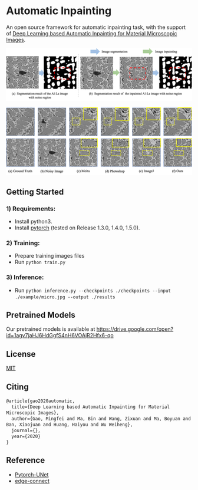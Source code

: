 # Automatic Inpainting

An open source framework for automatic inpainting task, with the support of [Deep Learning based Automatic Inpainting for Material Microscopic Images]().

![introduction](_images/introduction.png)

![comparision](_images/comparision.png)

## Getting Started

### 1) Requirements:

- Install python3.
- Install [pytorch](https://www.pytorch.org) (tested on Release 1.3.0, 1.4.0, 1.5.0).

### 2) Training:

- Prepare training images files
- Run `python train.py`

### 3) Inference:

- Run `python inference.py --checkpoints ./checkpoints --input ./example/micro.jpg --output ./results`

## Pretrained Models

Our pretrained models is available at https://drive.google.com/open?id=1agv7jaHJ6HdGgfS4nH6VOAjR2Hfx6-qo

## License

[MIT](https://github.com/ustb-ai3d/LICENSE)

## Citing
```
@article{gao2020automatic,
  title={Deep Learning based Automatic Inpainting for Material Microscopic Images},
  author={Gao, Mingfei and Ma, Bin and Wang, Zixuan and Ma, Boyuan and Ban, Xiaojuan and Huang, Haiyou and Wu Weiheng},
  journal={},
  year={2020}
}
```

## Reference

- [Pytorch-UNet](https://github.com/milesial/Pytorch-UNet)
- [edge-connect](https://github.com/knazeri/edge-connect)